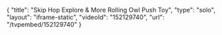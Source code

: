 {
    "title": "Skip Hop Explore & More Rolling Owl Push Toy",
    "type": "solo",
    "layout": "iframe-static",
    "videoId": "152129740",
    "url": "\/tvpembed\/152129740"
}